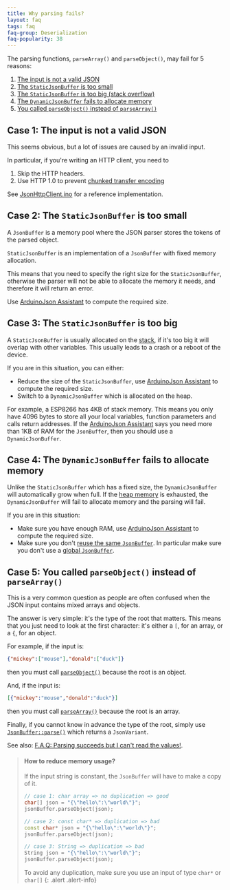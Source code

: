 ```yaml
---
title: Why parsing fails?
layout: faq
tags: faq
faq-group: Deserialization
faq-popularity: 38
---
```


The parsing functions, `parseArray()` and `parseObject()`, may fail for 5 reasons:

1. [The input is not a valid JSON](#case-1-the-input-is-not-a-valid-json)
2. [The `StaticJsonBuffer` is too small](#case-2-the-staticjsonbuffer-is-too-small)
3. [The `StaticJsonBuffer` is too big (stack overflow)](#case-3-the-staticjsonbuffer-is-too-big)
4. [The `DynamicJsonBuffer` fails to allocate memory](#case-4-the-dynamicjsonbuffer-fails-to-allocate-memory)
5. [You called `parseObject()` instead of `parseArray()`](#case-5-you-called-parseobject-instead-of-parsearray)

## Case 1: The input is not a valid JSON

This seems obvious, but a lot of issues are caused by an invalid input.

In particular, if you're writing an HTTP client, you need to

1. Skip the HTTP headers.
2. Use HTTP 1.0 to prevent [chunked transfer encoding](https://fr.wikipedia.org/wiki/Chunked_transfer_encoding)

See [JsonHttpClient.ino]({{site.baseurl}}/example/http-client/) for a reference implementation.

## Case 2: The `StaticJsonBuffer` is too small

A `JsonBuffer` is a memory pool where the JSON parser stores the tokens of the parsed object.

`StaticJsonBuffer` is an implementation of a `JsonBuffer` with fixed memory allocation.

This means that you need to specify the right size for the `StaticJsonBuffer`, otherwise the parser will not be able to allocate the memory it needs, and therefore it will return an error.

Use [ArduinoJson Assistant]({{site.baseurl}}/assistant/) to compute the required size.

## Case 3: The `StaticJsonBuffer` is too big

A `StaticJsonBuffer` is usually allocated on the [stack](https://en.wikipedia.org/wiki/Stack-based_memory_allocation), if it's too big it will overlap with other variables. This usually leads to a crash or a reboot of the device.

If you are in this situation, you can either:

* Reduce the size of the `StaticJsonBuffer`, use [ArduinoJson Assistant]({{site.baseurl}}/assistant/) to compute the required size.
* Switch to a `DynamicJsonBuffer` which is allocated on the heap.

For example, a ESP8266 has 4KB of stack memory. This means you only have 4096 bytes to store all your local variables, function parameters and calls return addresses. If the [ArduinoJson Assistant]({{site.baseurl}}/assistant/) says you need more than 1KB of RAM for the `JsonBuffer`, then you should use a `DynamicJsonBuffer`.

## Case 4: The `DynamicJsonBuffer` fails to allocate memory

Unlike the `StaticJsonBuffer` which has a fixed size, the `DynamicJsonBuffer` will automatically grow when full.
If the [heap memory](https://en.wikipedia.org/wiki/Memory_management#HEAP) is exhausted, the `DynamicJsonBuffer` will fail to allocate memory and the parsing will fail.

If you are in this situation:

* Make sure you have enough RAM, use [ArduinoJson Assistant]({{site.baseurl}}/assistant/) to compute the required size.
* Make sure you don't [reuse the same `JsonBuffer`]({{site.baseurl}}/faq/how-to-reuse-a-jsonbuffer/).
  In particular make sure you don't use a [global `JsonBuffer`]({{site.baseurl}}/faq/why-shouldnt-i-use-a-global-jsonbuffer/).

## Case 5: You called `parseObject()` instead of `parseArray()`

This is a very common question as people are often confused when the JSON input contains mixed arrays and objects.

The answer is very simple: it's the type of the root that matters.
This means that you just need to look at the first character: it's either a `[`, for an array, or a `{`, for an object.

For example, if the input is:

```json
{"mickey":["mouse"],"donald":["duck"]}
```

then you must call [`parseObject()`]({{site.baseurl}}/api/jsonbuffer/parseobject/) because the root is an object.

And, if the input is:

```json
[{"mickey":"mouse","donald":"duck"}]
```

then you must call [`parseArray()`]({{site.baseurl}}/api/jsonbuffer/parsearray) because the root is an array.

Finally, if you cannot know in advance the type of the root, simply use [`JsonBuffer::parse()`]({{site.baseurl}}/api/jsonbuffer/parse/) which returns a `JsonVariant`.

See also: [F.A.Q: Parsing succeeds but I can't read the values!](https://bblanchon.github.io/ArduinoJson/faq/parsing-succeeds-but-i-cant-read-the-values/).

> #### How to reduce memory usage?
>
> If the input string is constant, the `JsonBuffer` will have to make a copy of it.
> 
> ```c++
> // case 1: char array => no duplication => good
> char[] json = "{\"hello\":\"world\"}";
> jsonBuffer.parseObject(json);
> 
> // case 2: const char* => duplication => bad
> const char* json = "{\"hello\":\"world\"}";
> jsonBuffer.parseObject(json);
> 
> // case 3: String => duplication => bad
> String json = "{\"hello\":\"world\"}";
> jsonBuffer.parseObject(json);
> ```
> 
> To avoid any duplication, make sure you use an input of type `char*` or `char[]`
{: .alert .alert-info}
